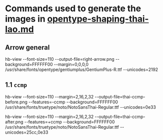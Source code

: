 # Commands used to generate the images in [opentype-shaping-thai-lao.md](../../opentype-shaping-thai-lao.md)

## Arrow general

hb-view --font-size=110 --output-file=right-arrow.png --background=FFFFFF00 --margin=0,0,0,0 /usr/share/fonts/opentype/gentiumplus/GentiumPlus-R.ttf --unicodes=2192

## 1.1 `ccmp`

hb-view --font-size=110 --margin=2,16,2,32 --output-file=thai-ccmp-before.png --features=-ccmp --background=FFFFFF00 /usr/share/fonts/truetype/noto/NotoSansThai-Regular.ttf --unicodes=0e33

hb-view --font-size=110 --margin=2,16,2,32 --output-file=thai-ccmp-after.png --features=+ccmp --background=FFFFFF00 /usr/share/fonts/truetype/noto/NotoSansThai-Regular.ttf --unicodes=25cc,0e33







































